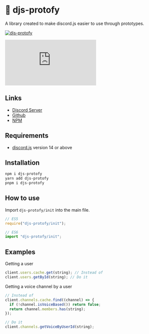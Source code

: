 # 📃 djs-protofy

A library created to make discord.js easier to use through prototypes.

[![djs-protofy](https://img.shields.io/npm/v/djs-protofy?style=for-the-badge&label=djs-protofy)](https://www.npmjs.com/package/djs-protofy)

[![Supported DJS Version](https://img.shields.io/github/package-json/dependency-version/Saphire-Bunker/djs-easier/dev/discord.js?style=for-the-badge)](https://github.com/discordjs/discord.js)

## Links

- [Discord Server](https://discord.gg/FqnRDbJwYT)
- [Github](https://github.com/Saphire-Bunker/djs-easier/tree/main)
- [NPM](https://www.npmjs.com/package/djs-protofy)

## Requirements

- [discord.js](https://github.com/discordjs/discord.js) version 14 or above

## Installation

```sh
npm i djs-protofy
yarn add djs-protofy
pnpm i djs-protofy
```

## How to use

Import `djs-protofy/init` into the main file.

```js
// ES5
require("djs-protofy/init");

// ES6
import "djs-protofy/init";
```

## Examples

Getting a user

```js
client.users.cache.get(string); // Instead of
client.users.getById(string); // Do it
```

Getting a voice channel by a user

```js
// Instead of
client.channels.cache.find((channel) => {
  if (!channel.isVoiceBased()) return false;
  return channel.members.has(string);
});

// Do it
client.channels.getVoiceByUserId(string);
```
